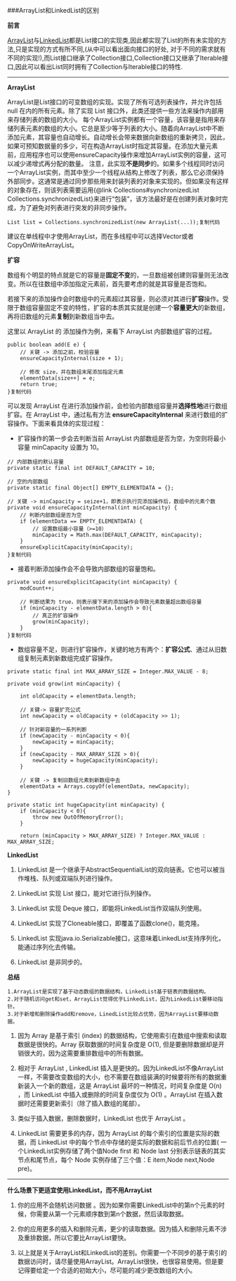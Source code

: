 ###ArrayList和LinkedList的区别

**前言**

[ArrayList](https://link.juejin.im?target=http%3A%2F%2Fwww.liuhaihua.cn%2Farchives%2Ftag%2Farraylist)与[LinkedList](https://link.juejin.im?target=http%3A%2F%2Fwww.liuhaihua.cn%2Farchives%2Ftag%2Flinkedlist)都是List接口的实现类,因此都实现了List的所有未实现的方法,只是实现的方式有所不同,(从中可以看出面向接口的好处, 对于不同的需求就有不同的实现!),而List接口继承了Collection接口,Collection接口又继承了Iterable接口,因此可以看出List同时拥有了Collection与Iterable接口的特性.

****

**ArrayList**

ArrayList是List接口的可变数组的实现。实现了所有可选列表操作，并允许包括 null 在内的所有元素。除了实现 List 接口外，此类还提供一些方法来操作内部用来存储列表的数组的大小。
每个ArrayList实例都有一个容量，该容量是指用来存储列表元素的数组的大小。它总是至少等于列表的大小。随着向ArrayList中不断添加元素，其容量也自动增长。自动增长会带来数据向新数组的重新拷贝，因此，如果可预知数据量的多少，可在构造ArrayList时指定其容量。在添加大量元素前，应用程序也可以使用ensureCapacity操作来增加ArrayList实例的容量，这可以减少递增式再分配的数量。
注意，此实现**不是同步**的。如果多个线程同时访问一个ArrayList实例，而其中至少一个线程从结构上修改了列表，那么它必须保持外部同步。这通常是通过同步那些用来封装列表的对象来实现的。但如果没有这样的对象存在，则该列表需要运用{@link Collections#synchronizedList Collections.synchronizedList}来进行“包装”，该方法最好是在创建列表对象时完成，为了避免对列表进行突发的非同步操作。

```
List list = Collections.synchronizedList(new ArrayList(...));复制代码
```

建议在单线程中才使用ArrayList，而在多线程中可以选择Vector或者CopyOnWriteArrayList。



**扩容**

数组有个明显的特点就是它的容量是**固定不变**的，一旦数组被创建则容量则无法改变。所以在往数组中添加指定元素前，首先要考虑的就是其容量是否饱和。

若接下来的添加操作会时数组中的元素超过其容量，则必须对其进行**扩容**操作。受限于数组容量固定不变的特性，扩容的本质其实就是创建一个**容量更大**的新数组，再将旧数组的元素**复制**到新数组当中去。

这里以 ArrayList 的 添加操作为例，来看下 ArrayList 内部数组扩容的过程。

```
public boolean add(E e) {
	// 关键 -> 添加之前，校验容量
	ensureCapacityInternal(size + 1); 
	
	// 修改 size，并在数组末尾添加指定元素
	elementData[size++] = e;
	return true;
}复制代码
```

可以发现 ArrayList 在进行添加操作前，会检验内部数组容量并**选择性地**进行数组扩容。在 ArrayList 中，通过私有方法 **ensureCapacityInternal** 来进行数组的扩容操作。下面来看具体的实现过程：

- 扩容操作的第一步会去判断当前 ArrayList 内部数组是否为空，为空则将最小容量 minCapacity 设置为 10。

```
// 内部数组的默认容量
private static final int DEFAULT_CAPACITY = 10;

// 空的内部数组
private static final Object[] EMPTY_ELEMENTDATA = {};

// 关键 -> minCapacity = seize+1，即表示执行完添加操作后，数组中的元素个数 
private void ensureCapacityInternal(int minCapacity) {
	// 判断内部数组是否为空
	if (elementData == EMPTY_ELEMENTDATA) {
		// 设置数组最小容量（>=10）
		minCapacity = Math.max(DEFAULT_CAPACITY, minCapacity);
	}
	ensureExplicitCapacity(minCapacity);
}复制代码
```

- 接着判断添加操作会不会导致内部数组的容量饱和。

```
private void ensureExplicitCapacity(int minCapacity) {
	modCount++;
	
	// 判断结果为 true，则表示接下来的添加操作会导致元素数量超出数组容量
	if (minCapacity - elementData.length > 0){
		// 真正的扩容操作
		grow(minCapacity);
	}
}复制代码
```

- 数组容量不足，则进行扩容操作，关键的地方有两个：**扩容公式**、通过从旧数组复制元素到新数组完成扩容操作。

```
private static final int MAX_ARRAY_SIZE = Integer.MAX_VALUE - 8;

private void grow(int minCapacity) {
	
	int oldCapacity = elementData.length;
	
	// 关键-> 容量扩充公式
	int newCapacity = oldCapacity + (oldCapacity >> 1);
	
	// 针对新容量的一系列判断
	if (newCapacity - minCapacity < 0){
		newCapacity = minCapacity;
	}
	if (newCapacity - MAX_ARRAY_SIZE > 0){
		newCapacity = hugeCapacity(minCapacity);
	}
		
	// 关键 -> 复制旧数组元素到新数组中去
	elementData = Arrays.copyOf(elementData, newCapacity);
}

private static int hugeCapacity(int minCapacity) {
	if (minCapacity < 0){
		throw new OutOfMemoryError();
	}
			
	return (minCapacity > MAX_ARRAY_SIZE) ? Integer.MAX_VALUE : MAX_ARRAY_SIZE;
```



**LinkedList**

1. LinkedList 是一个继承于AbstractSequentialList的双向链表。它也可以被当作堆栈、队列或双端队列进行操作。

2. LinkedList 实现 List 接口，能对它进行队列操作。

3. LinkedList 实现 Deque 接口，即能将LinkedList当作双端队列使用。

4. LinkedList 实现了Cloneable接口，即覆盖了函数clone()，能克隆。

5. LinkedList 实现java.io.Serializable接口，这意味着LinkedList支持序列化，能通过序列化去传输。

6. LinkedList 是非同步的。



**总结**

```
1.ArrayList是实现了基于动态数组的数据结构，LinkedList基于链表的数据结构。
2.对于随机访问get和set，ArrayList觉得优于LinkedList，因为LinkedList要移动指针。
3.对于新增和删除操作add和remove，LinedList比较占优势，因为ArrayList要移动数据。

```



1.  因为 Array 是基于索引 (index) 的数据结构，它使用索引在数组中搜索和读取数据是很快的。Array 获取数据的时间复杂度是 O(1), 但是要删除数据却是开销很大的，因为这需要重排数组中的所有数据。 

2. 相对于 ArrayList , LinkedList 插入是更快的。因为LinkedList不像ArrayList 一样，不需要改变数组的大小，也不需要在数组装满的时候要将所有的数据重新装入一个新的数组，这是   ArrayList   最坏的一种情况，时间复杂度是   O(n)   ，而   LinkedList   中插入或删除的时间复杂度仅为   O(1)  。ArrayList   在插入数据时还需要更新索引（除了插入数组的尾部）。 

3. 类似于插入数据，删除数据时，LinkedList 也优于 ArrayList 。 

4. LinkedList 需要更多的内存，因为 ArrayList 的每个索引的位置是实际的数据，而 LinkedList 中的每个节点中存储的是实际的数据和前后节点的位置( 一个LinkedList实例存储了两个值Node<E> first 和 Node<E> last   分别表示链表的其实节点和尾节点，每个 Node 实例存储了三个值：E item,Node next,Node pre)。 

****

 **什么场景下更适宜使用LinkedList，而不用ArrayList**    

1. 你的应用不会随机访问数据 。因为如果你需要LinkedList中的第n个元素的时候，你需要从第一个元素顺序数到第n个数据，然后读取数据。       

2. 你的应用更多的插入和删除元素，更少的读取数据。因为插入和删除元素不涉及重排数据，所以它要比ArrayList要快。   

3. 以上就是关于ArrayList和LinkedList的差别。你需要一个不同步的基于索引的数据访问时，请尽量使用ArrayList。ArrayList很快，也很容易使用。但是要记得要给定一个合适的初始大小，尽可能的减少更改数组的大小。





